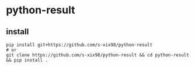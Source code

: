 # python-result

## install

```shell
pip install git+https://github.com/s-xix98/python-result
# or
git clone https://github.com/s-xix98/python-result && cd python-result && pip install .
```
